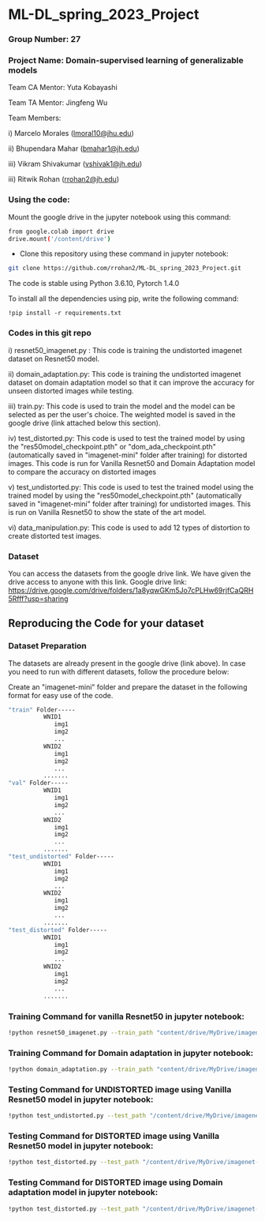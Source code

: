 # ML-DL_spring_2023_Project

### Group Number: 27

### Project Name: Domain-supervised learning of generalizable models

Team CA Mentor: Yuta Kobayashi

Team TA Mentor: Jingfeng Wu

Team Members:

i) Marcelo Morales (lmoral10@jhu.edu)

ii) Bhupendara Mahar (bmahar1@jh.edu)

iii) Vikram Shivakumar (vshivak1@jh.edu)

iii) Ritwik Rohan (rrohan2@jh.edu)


### Using the code:

Mount the google drive in the jupyter notebook using this command:
```bash
from google.colab import drive
drive.mount('/content/drive')
```

- Clone this repository using these command in jupyter notebook:

```bash
git clone https://github.com/rrohan2/ML-DL_spring_2023_Project.git
```


The code is stable using Python 3.6.10, Pytorch 1.4.0


To install all the dependencies using pip, write the following command:
```
!pip install -r requirements.txt
```
### Codes in this git repo

i) resnet50_imagenet.py : This code is training the undistorted imagenet dataset on Resnet50 model.

ii) domain_adaptation.py: This code is training the undistorted imagenet dataset on domain adaptation model so that it can improve the accuracy for unseen distorted images while testing.

iii) train.py: This code is used to train the model and the model can be selected as per the user's choice. The weighted model is saved in the google drive (link attached below this section).

iv) test_distorted.py: This code is used to test the trained model by using the "res50model_checkpoint.pth" or "dom_ada_checkpoint.pth" (automatically saved in "imagenet-mini" folder after training) for distorted images. This code is run for Vanilla Resnet50 and Domain Adaptation model to compare the accuracy on distorted images

v) test_undistorted.py: This code is used to test the trained model using the trained model by using the "res50model_checkpoint.pth" (automatically saved in "imagenet-mini" folder after training) for undistorted images. This is run on Vanilla Resnet50 to show the state of the art model.

vi) data_manipulation.py: This code is used to add 12 types of distortion to create distorted test images.

### Dataset
You can access the datasets from the google drive link. We have given the drive access to anyone with this link. Google drive link: https://drive.google.com/drive/folders/1a8yqwGKm5Jo7cPLHw69rjfCaQRH5Rfff?usp=sharing

## Reproducing the Code for your dataset

### Dataset Preparation

The datasets are already present in the google drive (link above). In case you need to run with different datasets, follow the procedure below:

Create an "imagenet-mini" folder and prepare the dataset in the following format for easy use of the code. 

```bash
"train" Folder-----
          WNID1
             img1
             img2
             ...
          WNID2
             img1
             img2
             ...          
          .......
"val" Folder-----
          WNID1
             img1
             img2
             ...
          WNID2
             img1
             img2
             ...
          .......
"test_undistorted" Folder-----
          WNID1
             img1
             img2
             ...
          WNID2
             img1
             img2
             ...
          .......
"test_distorted" Folder-----
          WNID1
             img1
             img2
             ...
          WNID2
             img1
             img2
             ...
          .......

```

### Training Command for vanilla Resnet50 in jupyter notebook:

```bash 
!python resnet50_imagenet.py --train_path "content/drive/MyDrive/imagenet-mini/train"--val_path "content/drive/MyDrive/imagenet-mini/val"
```

### Training Command for Domain adaptation in jupyter notebook:

```bash 
!python domain_adaptation.py --train_path "content/drive/MyDrive/imagenet-mini/train"--val_path "content/drive/MyDrive/imagenet-mini/val"
```


### Testing Command for UNDISTORTED image using Vanilla Resnet50 model in jupyter notebook:

```bash 
!python test_undistorted.py --test_path "/content/drive/MyDrive/imagenet-mini/test_undistorted" --checkpoint_dir "/content/drive/MyDrive/imagenet-mini/res50model_checkpoint.pth/res50model_checkpoint.pth"
```

### Testing Command for DISTORTED image using Vanilla Resnet50 model in jupyter notebook:

```bash 
!python test_distorted.py --test_path "/content/drive/MyDrive/imagenet-mini/test_distorted" --checkpoint_dir "/content/drive/MyDrive/imagenet-mini/res50model_checkpoint.pth/res50model_checkpoint.pth"
```

### Testing Command for DISTORTED image using Domain adaptation model in jupyter notebook:

```bash 
!python test_distorted.py --test_path "/content/drive/MyDrive/imagenet-mini/test_distorted" --checkpoint_dir "/content/drive/MyDrive/imagenet-mini/dom_ada_checkpoint.pth"
```


